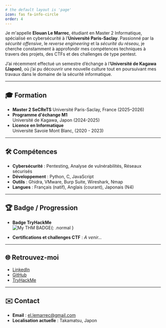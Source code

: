 ```yaml
---
# the default layout is 'page'
icon: fas fa-info-circle
order: 4
---
```


Je m'appelle **Elouan Le Marrec**, étudiant en Master 2 Informatique, spécialisé en cybersécurité à l’**Université Paris-Saclay**. Passionné par la *sécurité offensive*, le *reverse engineering* et la *sécurité du réseau*, je cherche constamment à approfondir mes compétences techniques à travers des projets, des CTFs et des challenges de type pentest.

J’ai récemment effectué un semestre d’échange à l’**Université de Kagawa (Japon)**, où j’ai pu découvrir une nouvelle culture tout en poursuivant mes travaux dans le domaine de la sécurité informatique.

---

## 🎓 **Formation**
- **Master 2 SeCReTS**
  Université Paris-Saclay, France (2025–2026)
- **Programme d'échange M1**  
  Université de Kagawa, Japon (2024-2025)
- **Licence en Informatique**  
  Université Savoie Mont Blanc, (2020 - 2023)

---

## 🛠️ **Compétences**
- **Cybersécurité** : Pentesting, Analyse de vulnérabilités, Réseaux sécurisés  
- **Développement** : Python, C, JavaScript  
- **Outils** : Ghidra, VMware, Burp Suite, Wireshark, Nmap  
- **Langues** : Français (natif), Anglais (courant), Japonais (N4)


---

## 🏆 **Badge / Progression**
- **Badge TryHackMe**  
  ![My THM BADGE](https://tryhackme-badges.s3.amazonaws.com/artifowl.png){: .normal }

- **Certifications et challenges CTF** : *A venir...*

---

## 🌐 **Retrouvez-moi**
- [LinkedIn](https://www.linkedin.com/in/elouan-le-marrec-45798a24b/)  
- [GitHub](https://github.com/artifowl)  
- [TryHackMe](https://tryhackme.com/p/artifowl)  

---

## ✉️ **Contact**
- **Email** : el.lemarrec@gmail.com
- **Localisation actuelle** : Takamatsu, Japon
